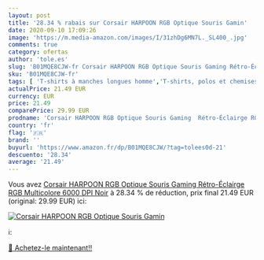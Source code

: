```yaml
---
layout: post
title: '28.34 % rabais sur Corsair HARPOON RGB Optique Souris Gamin'
date: 2020-09-10 17:09:26
image: 'https://m.media-amazon.com/images/I/31zhDg6MN7L._SL400_.jpg'
comments: true
category: ofertas
author: 'tole.es'
slug: 'B01MQE8CJW-fr Corsair HARPOON RGB Optique Souris Gaming Rétro-Éclairge...'
sku: 'B01MQE8CJW-fr'
tags: [ 'T-shirts à manches longues homme','T-shirts, polos et chemises homme','Vêtements','Vêtements homme', ]
actualPrice: 21.49 EUR
currency: EUR
price: 21.49
comparePrice: 29.99 EUR
prodname: 'Corsair HARPOON RGB Optique Souris Gaming  Rétro-Éclairge RGB Multicolore  6000 DPI  Noir'
country: 'fr'
flag: '🇫🇷'
brand: ''
buyurl: 'https://www.amazon.fr/dp/B01MQE8CJW/?tag=tolees0d-21'
descuento: '28.34'
average: '21.49'
---
```


Vous avez [Corsair HARPOON RGB Optique Souris Gaming  Rétro-Éclairge RGB Multicolore  6000 DPI  Noir](https://www.amazon.fr/dp/B01MQE8CJW/?tag=tolees0d-21)  à  28.34 % de réduction, prix final  21.49 EUR (original: 29.99 EUR) ici:

[![Corsair HARPOON RGB Optique Souris Gamin](https://m.media-amazon.com/images/I/31zhDg6MN7L._SL400_.jpg)](https://www.amazon.fr/dp/B01MQE8CJW/?tag=tolees0d-21)

ℹ️:


[🛒 Achetez-le maintenant!!](https://www.amazon.fr/dp/B01MQE8CJW/?tag=tolees0d-21)
